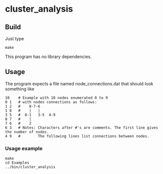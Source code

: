 # cluster_analysis


## Build
Just type
```
make
```
This program has no library dependencies.

## Usage
The program expects a file named node_connections.dat that should look something like
```
10    # Example with 10 nodes enumerated 0 to 9
0 1   # with nodes connections as follows:
1 2   #    8-7-6
1 8   #    |   |
3 5   #  0-1   3-5  4-9
8 7   #    |
7 6   #    2
6 3   # Notes: Characters after #'s are comments. The first line gives the number of nodes.
4 9   #        The following lines list connections between nodes.
```

### Usage example
```
make
cd Examples
../bin/cluster_analysis
```
